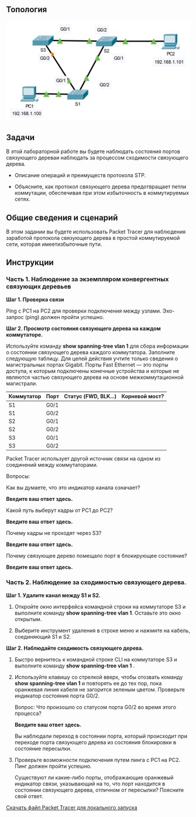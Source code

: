 ## Топология

![](./assets/topology.png)

## Задачи

В этой лабораторной работе вы будете наблюдать состояния портов связующего дереваи наблюдать за процессом сходимости связующего дерева.

-   Описание операций и преимуществ протокола STP.

-   Объясните, как протокол связующего дерева предотвращает петли коммутации, обеспечивая при этом избыточность в коммутируемых сетях.

## Общие сведения и сценарий

В этом задании вы будете использовать Packet Tracer для наблюдения заработой протокола связующего дерева в простой коммутируемой сети, которая имеетизбыточные пути.

## Инструкции

### Часть 1. Наблюдение за экземпляром конвергентных связующих деревьев

**Шаг 1. Проверка связи**

Ping с PC1 на PC2 для проверки подключения между узлами. Эхо-запрос (ping) должен пройти успешно.

**Шаг 2. Просмотр состояния связующего дерева на каждом коммутаторе.**

Используйте команду **show spanning-tree vlan 1** для сбора информации о состоянии связующего дерева каждого коммутатора. Заполните следующую таблицу. Для целей действия учтите только сведения о магистральных портах Gigabit. Порты Fast Ethernet — это порты доступа, к которым подключены конечные устройства и которые не являются частью связующего дерева на основе межкоммутационной магистрали.

| Коммутатор | Порт | Статус (FWD, BLK...) | Корневой мост? |
|------------|------|----------------------|----------------|
| S1         | G0/1 |                      |                |
| S1         | G0/2 |                      |                |
| S2         | G0/1 |                      |                |
| S2         | G0/2 |                      |                |
| S3         | G0/1 |                      |                |
| S3         | G0/2 |                      |                |

Packet Tracer использует другой источник связи на одном из соединений между коммутаторами.

Вопросы:

Как вы думаете, что это индикатор канала означает?

**Введите ваш ответ здесь.**

Какой путь выберут кадры от PC1 до PC2?

**Введите ваш ответ здесь.**

Почему кадры не проходят через S3?

**Введите ваш ответ здесь.**

Почему связующее дерево помещало порт в блокирующее состояние?

**Введите ваш ответ здесь.**

### Часть 2. Наблюдение за сходимостью связующего дерева.

**Шаг 1. Удалите канал между S1 и S2.**

1.  Откройте окно интерфейса командной строки на коммутаторе S3 и выполните команду **show spanning-tree vlan 1**. Оставьте это окно открытым.

2.  Выберите инструмент удаления в строке меню и нажмите на кабель, соединяющий S1 и S2.

**Шаг 2. Наблюдайте сходимость связующего дерева.**

1.  Быстро вернитесь к командной строке CLI на коммутаторе S3 и выполните команду **show spanning-tree vlan 1** .

2.  Используйте клавишу со стрелкой вверх, чтобы отозвать команду **show spanning-tree vlan 1** и повторять ее до тех пор, пока оранжевая линия кабеля не загорится зеленым цветом. Проверьте индикатор состояния порта G0/2.

    Вопрос: Что произошло со статусом порта G0/2 во время этого процесса?

    **Введите ваш ответ здесь.**

    Вы наблюдали переход в состоянии порта, который происходит при переходе порта связующего дерева из состояния блокировки в состояние пересылки.

3.  Проверьте возможности подключения путем пинга с PC1 на PC2. Пинг должен пройти успешно.

    Существуют ли какие-либо порты, отображающие оранжевый индикатор связи, указывающий на то, что порт находится в состоянии связующего дерева, отличном от пересылки? Поясните свой ответ.

[Скачать файл Packet Tracer для локального запуска](./assets/5.1.9-packet-tracer---investigate-stp-loop-prevention_ru-RU.pka)
